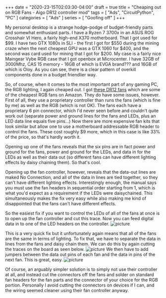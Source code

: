 +++
date = "2020-23-15T02:03:30-04:00"
draft = true
title = "Cheaping out on RGB Fans - Aigo DR12 controller mod"
tags = [ "Ads", "CircuitPython", "PC" ]
categories = [ "Ads" ]
series = [ "Goofing off" ]
+++

My personal desktop is a strange hodge-podge of budget-friendly parts and
somewhat enthusiast parts. I have a Ryzen 7 3700x in an
ASUS ROG Crosshair VI Hero, a fairly high-end X370 motherboard. That I got
used for $99. I have two GTX 1080s in SLI - the first I got for $550 during
the mining craze when the next cheapest GPU was a GTX 1060 for $400, and
the second was card used for mining that I got for $200. My case is a fairly
nice Maingear Vybe RGB case that I got openbox at Microcenter. I have 32GB of
3000Mhz, CAS 15 memory - 16GB of which is EVGA brand??? and 16GB of which is
Oloy. As you can see, there is a clear pattern of overkill components done
in a budget friendlier way.

So, of course, when it comes to the most important part of any gaming PC,
the RGB lighting, I again cheaped out. I got 
[these DR12 fans](https://www.amazon.com/gp/product/B07WFM1QT5/ref=ppx_yo_dt_b_search_asin_title?ie=UTF8&psc=1)
which are some of the cheapest RGB fans on Amazon.
They do have some issues, however. First of all, they use a proprietary controller than runs
the fans (which is fine by me) as well as the RGB (which is not OK). The fans
each have a proprietary 6 pin connector, which I'd never seen before and
couldn't quite work out (separate power and ground lines for the fans and LEDs, plus an LED data line
equals five pins...)
Now there are more expensive fan kits that look similar but allow one to use
a motherboard addressable RGB header to control the fans. These cost
roughly $9 more, which in this case is like 33% of the price, so that's hardly
worth it.

Opening up one of the fans reveals
that the six pins are in fact power and ground for the fans, power and ground for the LEDs, and 
data in for the LEDs as well as their data out (so different fans can have different lighting
effects by daisy chaining them). So that's cool. 

Opening up the fan controller, however, reveals that the data-out lines are maked No Connection,
and all of the data in lines are tied together, so they can't have different lighting effects.
Interestingly enough, the manual says you must use the fan headers in sequential order starting
from 1, which is what you'd expect as a requirement if the LEDs were daisychained.
This simultaneously makes the fix very easy while also making me kind of disappointed that the
fans can't have different effects.

So the easiest fix if you want to control the LEDs of all of the fans at once is to open up the fan
controller and cut this trace. Now you can feed digital data in to one of the LED headers on the
controller. 
![picture](blah.jpg)

This is a very quick fix but it unfortunately again means that all of the fans
are the same in terms of lighting. To fix that, we have to separate the data in lines from the fans
and daisy chain them. We can do this by again cutting the traces on the board as seen below.
![picture](blah.jpg)
We then have to add jumpers between the data out pins of each fan and the data in pins of the next
fan. This is great, easy.
![picture](blah.jpg)

Of course, an arguably simpler solution is to simply not use their controller at all, and instead
cut the connectors off the fans and solder on standard fan headers for the fan parts
and the connector of your choice for the RGB portion. Personally I avoid cutting the connectors on
devices if I can, and the wiring seemed cleaner using their fan controller anyway.
